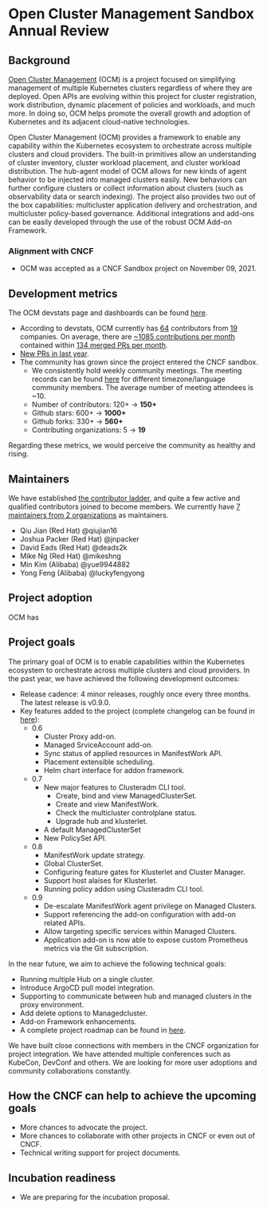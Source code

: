 # Open Cluster Management Sandbox Annual Review


## Background

[Open Cluster Management](https://open-cluster-management.io/) (OCM) is a project focused on simplifying management of multiple Kubernetes clusters regardless of where they are deployed. Open APIs are evolving within this project for cluster registration, work distribution, dynamic placement of policies and workloads, and much more. In doing so, OCM helps promote the overall growth and adoption of Kubernetes and its adjacent cloud-native technologies.

Open Cluster Management (OCM) provides a framework to enable any capability within the Kubernetes ecosystem to orchestrate across multiple clusters and cloud providers. The built-in primitives allow an understanding of cluster inventory, cluster workload placement, and cluster workload distribution. The hub-agent model of OCM allows for new kinds of agent behavior to be injected into managed clusters easily. New behaviors can further configure clusters or collect information about clusters (such as observability data or search indexing). The project also provides two out of the box capabilities: multicluster application delivery and orchestration, and multicluster policy-based governance. Additional integrations and add-ons can be easily developed through the use of the robust OCM Add-on Framework.


### Alignment with CNCF

- OCM was accepted as a CNCF Sandbox project on November 09, 2021.

## Development metrics

The OCM devstats page and dashboards can be found [here](https://openclustermanagement.devstats.cncf.io/d/8/dashboards?orgId=1&refresh=15m&search=open).

- According to devstats, OCM currently has [64](https://openclustermanagement.devstats.cncf.io/d/22/prs-authors-table?orgId=1) contributors from [19](https://openclustermanagement.devstats.cncf.io/d/5/companies-table?orgId=1)
companies. On average, there are [~1085 contributions per month](https://openclustermanagement.devstats.cncf.io/d/74/contributions-chart?orgId=1&var-period=m&var-metric=contributions&var-repogroup_name=All&var-country_name=All&var-company_name=All&var-company=all&from=now-1y&to=now) contained within [134 merged PRs per month](https://openclustermanagement.devstats.cncf.io/d/74/contributions-chart?orgId=1&var-period=m&var-metric=prs&var-repogroup_name=All&var-country_name=All&var-company_name=All&var-company=all&from=now-1y&to=now).
- [New PRs in last year](https://openclustermanagement.devstats.cncf.io/d/15/new-prs-in-repository-groups?orgId=1).
- The community has grown since the project entered the CNCF sandbox.
  - We consistently hold weekly community meetings. The meeting records can be found [here](https://www.youtube.com/@OpenClusterManagement/videos) for different timezone/language community members. The average number of meeting attendees is ~10.
  - Number of contributors: 120+ -> **150+**
  - Github stars: 600+ -> **1000+**
  - Github forks: 330+ -> **560+**
  - Contributing organizations: 5 -> **19**

Regarding these metrics, we would perceive the community as healthy and rising.

## Maintainers

We have established [the contributor ladder](https://github.com/open-cluster-management-io/community/blob/main/CONTRIBUTOR_LADDER.md), and quite a few active and qualified contributors joined to become members. We currently have [7 maintainers from 2 organizations](https://github.com/cncf/foundation/blob/main/project-maintainers.csv) as maintainers.

- Qiu Jian (Red Hat)	@qiujian16
- Joshua Packer	(Red Hat)	@jnpacker	
- David Eads	(Red Hat)	@deads2k	
- Mike Ng	(Red Hat)	@mikeshng	
- Min Kim	(Alibaba)	@yue9944882	
- Yong Feng	(Alibaba)	@luckyfengyong

## Project adoption

OCM has 


## Project goals

The primary goal of OCM is to enable capabilities within the Kubernetes ecosystem to orchestrate across multiple clusters and cloud providers. In the past year, we have achieved the following development outcomes:
- Release cadence: 4 minor releases, roughly once every three months. The latest release is v0.9.0.
- Key features added to the project (complete changelog can be found in [here](https://open-cluster-management.io/community/releases/)):
  - 0.6
    - Cluster Proxy add-on.
    - Managed SrviceAccount add-on.
    - Sync status of applied resources in ManifestWork API.
    - Placement extensible scheduling.
    - Helm chart interface for addon framework.
  - 0.7
    - New major features to Clusteradm CLI tool.
      - Create, bind and view ManagedClusterSet.
      - Create and view ManifestWork.
      - Check the multicluster controlplane status.
      - Upgrade hub and klusterlet.
    - A default ManagedClusterSet
    - New PolicySet API.
  - 0.8
    - ManifestWork update strategy.
    - Global ClusterSet.
    - Configuring feature gates for Klusterlet and Cluster Manager.
    - Support host alaises for Klusterlet.
    - Running policy addon using Clusteradm CLI tool.
  - 0.9
    - De-escalate ManifestWork agent privilege on Managed Clusters.
    - Support referencing the add-on configuration with add-on related APIs.
    - Allow targeting specific services within Managed Clusters.
    - Application add-on is now able to expose custom Prometheus metrics via the Git subscription.

In the near future, we aim to achieve the following technical goals:
- Running multiple Hub on a single cluster.
- Introduce ArgoCD pull model integration.
- Supporting to communicate between hub and managed clusters in the proxy environment.
- Add delete options to Managedcluster.
- Add-on Framework enhancements.
- A complete project roadmap can be found in [here](https://github.com/orgs/open-cluster-management-io/projects/2/views/9).

We have built close connections with members in the CNCF organization for project integration. 
We have attended multiple conferences such as KubeCon, DevConf and others.
We are looking for more user adoptions and community collaborations constantly.

## How the CNCF can help to achieve the upcoming goals

- More chances to advocate the project.
- More chances to collaborate with other projects in CNCF or even out of CNCF.
- Technical writing support for project documents.

## Incubation readiness

- We are preparing for the incubation proposal.
